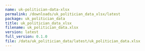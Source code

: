 ```yaml
---
name: uk-politician-data-xlsx
permalink: /downloads/uk_politician_data_xlsx/latest
package: uk_politician_data
title: uk_politician_data_xlsx
filename: uk_politician_data.xlsx
version: latest
full_version: 0.1.0
file: /data/uk_politician_data/latest/uk_politician_data.xlsx
---
```

